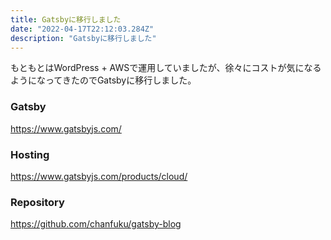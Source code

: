 ```yaml
---
title: Gatsbyに移行しました
date: "2022-04-17T22:12:03.284Z"
description: "Gatsbyに移行しました"
---
```


もともとはWordPress + AWSで運用していましたが、徐々にコストが気になるようになってきたのでGatsbyに移行しました。
### Gatsby
<a href="https://www.gatsbyjs.com/" target="_blank">https://www.gatsbyjs.com/</a>

### Hosting
<a href="https://www.gatsbyjs.com/products/cloud/" target="_blank">https://www.gatsbyjs.com/products/cloud/</a>

### Repository
<a href="https://github.com/chanfuku/gatsby-blog" target="_blank">https://github.com/chanfuku/gatsby-blog</a>
